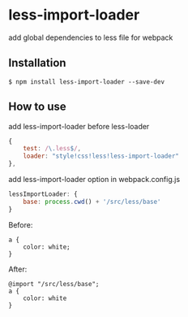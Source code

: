 # less-import-loader

add global dependencies to less file for webpack

## Installation

```
$ npm install less-import-loader --save-dev
```

## How to use

add less-import-loader before less-loader

```js
{
    test: /\.less$/,
    loader: "style!css!less!less-import-loader"
},
```

add less-import-loader option in webpack.config.js

```js
lessImportLoader: {
    base: process.cwd() + '/src/less/base'
}
```

Before:

```less
a {
    color: white;
}
```

After:

```less
@import "/src/less/base";
a {
    color: white
}
```
